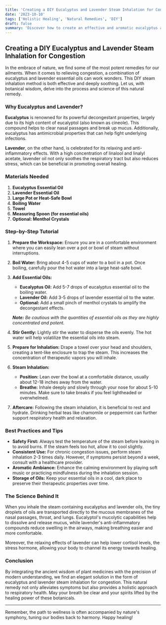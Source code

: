 ```yaml
---
title: 'Creating a DIY Eucalyptus and Lavender Steam Inhalation for Congestion'
date: '2023-10-10'
tags: ['Holistic Healing', 'Natural Remedies', 'DIY']
draft: false
summary: 'Discover how to create an effective and aromatic eucalyptus and lavender steam inhalation to relieve congestion naturally.'
---
```


## Creating a DIY Eucalyptus and Lavender Steam Inhalation for Congestion

In the embrace of nature, we find some of the most potent remedies for our ailments. When it comes to relieving congestion, a combination of eucalyptus and lavender essential oils can work wonders. This DIY steam inhalation method is both effective and deeply soothing. Let us, with botanical wisdom, delve into the process and science of this natural remedy.

### Why Eucalyptus and Lavender?

**Eucalyptus** is renowned for its powerful decongestant properties, largely due to its high content of eucalyptol (also known as cineole). This compound helps to clear nasal passages and break up mucus. Additionally, eucalyptus has antimicrobial properties that can help fight underlying infections.

**Lavender**, on the other hand, is celebrated for its relaxing and anti-inflammatory effects. With a high concentration of linalool and linalyl acetate, lavender oil not only soothes the respiratory tract but also reduces stress, which can be beneficial in promoting overall healing.

### Materials Needed

1. **Eucalyptus Essential Oil**
2. **Lavender Essential Oil**
3. **Large Pot or Heat-Safe Bowl**
4. **Boiling Water**
5. **Towel**
6. **Measuring Spoon (for essential oils)**
7. **Optional: Menthol Crystals**

### Step-by-Step Tutorial

1. **Prepare the Workspace:**
   Ensure you are in a comfortable environment where you can easily lean over a pot or bowl of steam without interruptions.

2. **Boil Water:**
   Bring about 4-5 cups of water to a boil in a pot. Once boiling, carefully pour the hot water into a large heat-safe bowl.

3. **Add Essential Oils:**
   - **Eucalyptus Oil:** Add 5-7 drops of eucalyptus essential oil to the boiling water.
   - **Lavender Oil:** Add 3-5 drops of lavender essential oil to the water.
   - **Optional:** Add a small pinch of menthol crystals to amplify the decongestant effects.

    ***Note:** Be cautious with the quantities of essential oils as they are highly concentrated and potent.*

4. **Stir Gently:**
   Lightly stir the water to disperse the oils evenly. The hot water will help volatilize the essential oils into steam.

5. **Prepare for Inhalation:**
   Drape a towel over your head and shoulders, creating a tent-like enclosure to trap the steam. This increases the concentration of therapeutic vapors you will inhale.

6. **Steam Inhalation:**
   - **Position:** Lean over the bowl at a comfortable distance, usually about 12-18 inches away from the water.
   - **Breathe:** Inhale deeply and slowly through your nose for about 5-10 minutes. Make sure to take breaks if you feel lightheaded or overwhelmed.

7. **Aftercare:**
   Following the steam inhalation, it is beneficial to rest and hydrate. Drinking herbal teas like chamomile or peppermint can further support respiratory health and relaxation.

### Best Practices and Tips

- **Safety First:** Always test the temperature of the steam before leaning in to avoid burns. If the steam feels too hot, allow it to cool slightly.
- **Consistent Use:** For chronic congestion issues, perform steam inhalation 2-3 times daily. However, if symptoms persist beyond a week, consult with a healthcare provider.
- **Aromatic Ambiance:** Enhance the calming environment by playing soft music or practicing mindfulness during the inhalation session.
- **Storage of Oils:** Keep your essential oils in a cool, dark place to preserve their therapeutic properties over time.

### The Science Behind It

When you inhale the steam containing eucalyptus and lavender oils, the tiny droplets of oils are transported directly to the mucous membranes of the nasal passages, throat, and lungs. Eucalyptol's mucolytic capabilities help to dissolve and release mucus, while lavender's anti-inflammatory compounds reduce swelling in the airways, making breathing easier and more comfortable.

Moreover, the relaxing effects of lavender can help lower cortisol levels, the stress hormone, allowing your body to channel its energy towards healing.

### Conclusion

By integrating the ancient wisdom of plant medicines with the precision of modern understanding, we find an elegant solution in the form of eucalyptus and lavender steam inhalation for congestion. This natural remedy not only alleviates symptoms but also provides a holistic approach to respiratory health. May your breath be clear and your spirits lifted by the healing power of these botanicals.

---

Remember, the path to wellness is often accompanied by nature's symphony, tuning our bodies back to harmony. Happy healing!